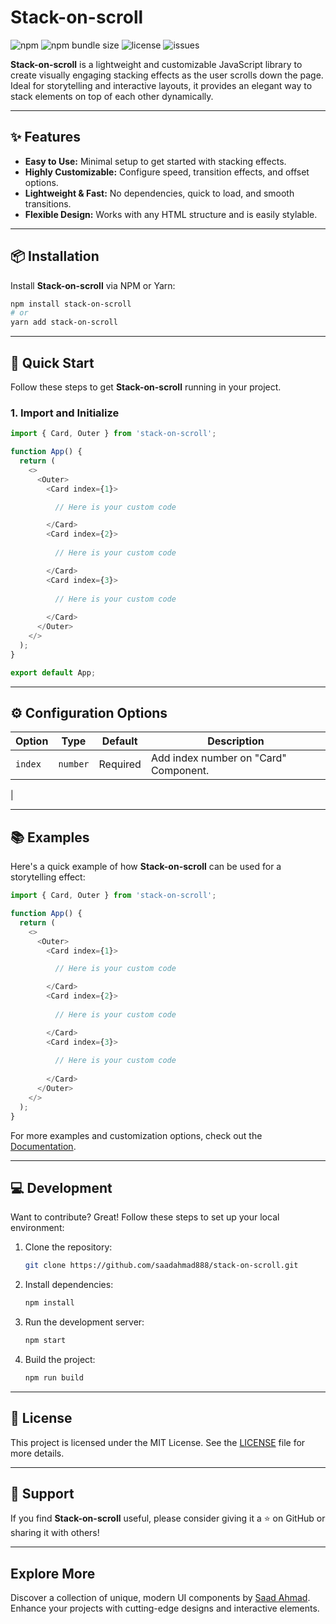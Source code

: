 # Stack-on-scroll

![npm](https://img.shields.io/npm/v/stack-on-scroll?color=%237159c1) ![npm bundle size](https://img.shields.io/bundlephobia/min/stack-on-scroll) ![license](https://img.shields.io/npm/l/stack-on-scroll) ![issues](https://img.shields.io/github/issues/saadahmad/stack-on-scroll)

**Stack-on-scroll** is a lightweight and customizable JavaScript library to create visually engaging stacking effects as the user scrolls down the page. Ideal for storytelling and interactive layouts, it provides an elegant way to stack elements on top of each other dynamically.

---

## ✨ Features

- **Easy to Use:** Minimal setup to get started with stacking effects.
- **Highly Customizable:** Configure speed, transition effects, and offset options.
- **Lightweight & Fast:** No dependencies, quick to load, and smooth transitions.
- **Flexible Design:** Works with any HTML structure and is easily stylable.

---

## 📦 Installation

Install **Stack-on-scroll** via NPM or Yarn:

```bash
npm install stack-on-scroll
# or
yarn add stack-on-scroll
```

---

## 🚀 Quick Start

Follow these steps to get **Stack-on-scroll** running in your project.

### 1. Import and Initialize

```javascript
import { Card, Outer } from 'stack-on-scroll';

function App() {
  return (
    <>
      <Outer>
        <Card index={1}>

          // Here is your custom code

        </Card>
        <Card index={2}>
          
          // Here is your custom code

        </Card>
        <Card index={3}>
          
          // Here is your custom code
        
        </Card>
      </Outer>
    </>
  );
}

export default App;
```



---

## ⚙️ Configuration Options

| Option            | Type     | Default  | Description                                                                           |
|-------------------|----------|----------|---------------------------------------------------------------------------------------|
| `index`       | `number` | Required | Add index number on "Card" Component.
|


---

## 📚 Examples

Here's a quick example of how **Stack-on-scroll** can be used for a storytelling effect:

```javascript
import { Card, Outer } from 'stack-on-scroll';

function App() {
  return (
    <>
      <Outer>
        <Card index={1}>

          // Here is your custom code

        </Card>
        <Card index={2}>
          
          // Here is your custom code

        </Card>
        <Card index={3}>
          
          // Here is your custom code
        
        </Card>
      </Outer>
    </>
  );
}
```

For more examples and customization options, check out the [Documentation](https://github.com/saadahmad888/stack-on-scroll/wiki).

---

## 💻 Development

Want to contribute? Great! Follow these steps to set up your local environment:

1. Clone the repository:
   ```bash
   git clone https://github.com/saadahmad888/stack-on-scroll.git
   ```

2. Install dependencies:
   ```bash
   npm install
   ```

3. Run the development server:
   ```bash
   npm start
   ```

4. Build the project:
   ```bash
   npm run build
   ```

---

## 📄 License

This project is licensed under the MIT License. See the [LICENSE](LICENSE) file for more details.

---

## 🌟 Support

If you find **Stack-on-scroll** useful, please consider giving it a ⭐ on GitHub or sharing it with others!

---

## Explore More

Discover a collection of unique, modern UI components by [Saad Ahmad](https://isaadahmad.com). Enhance your projects with cutting-edge designs and interactive elements.
 

